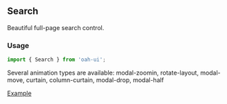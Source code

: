 ## Search

Beautiful full-page search control.

### Usage

```js
import { Search } from 'oah-ui';
```

Several animation types are available: modal-zoomin, rotate-layout, modal-move, curtain, column-curtain, modal-drop, modal-half

[Example](demo://Example.tsx)
